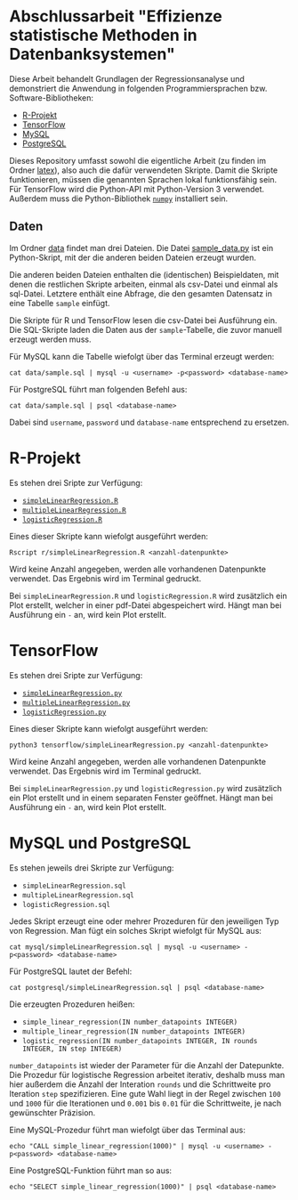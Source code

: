 # Abschlussarbeit "Effizienze statistische Methoden in Datenbanksystemen"

Diese Arbeit behandelt Grundlagen der Regressionsanalyse und demonstriert die Anwendung in folgenden Programmiersprachen bzw. Software-Bibliotheken:
* [R-Projekt](https://www.r-project.org/)
* [TensorFlow](http://tensorflow.org/)
* [MySQL](https://www.mysql.com/de/)
* [PostgreSQL](https://www.postgresql.org/)

Dieses Repository umfasst sowohl die eigentliche Arbeit (zu finden im Ordner [latex](https://github.com/thomasheyenbrock/abschlussarbeit/tree/master/latex)), also auch die dafür verwendeten Skripte. Damit die Skripte funktionieren, müssen die genannten Sprachen lokal funktionsfähig sein. Für TensorFlow wird die Python-API mit Python-Version 3 verwendet. Außerdem muss die Python-Bibliothek [`numpy`](http://www.numpy.org/) installiert sein.

## Daten

Im Ordner [data](https://github.com/thomasheyenbrock/abschlussarbeit/tree/master/data) findet man drei Dateien. Die Datei [sample_data.py](https://github.com/thomasheyenbrock/abschlussarbeit/blob/master/data/sample_data.py) ist ein Python-Skript, mit der die anderen beiden Dateien erzeugt wurden.

Die anderen beiden Dateien enthalten die (identischen) Beispieldaten, mit denen die restlichen Skripte arbeiten, einmal als csv-Datei und einmal als sql-Datei. Letztere enthält eine Abfrage, die den gesamten Datensatz in eine Tabelle `sample` einfügt.

Die Skripte für R und TensorFlow lesen die csv-Datei bei Ausführung ein. Die SQL-Skripte laden die Daten aus der `sample`-Tabelle, die zuvor manuell erzeugt werden muss.

Für MySQL kann die Tabelle wiefolgt über das Terminal erzeugt werden:
```
cat data/sample.sql | mysql -u <username> -p<password> <database-name>
```
Für PostgreSQL führt man folgenden Befehl aus:
```
cat data/sample.sql | psql <database-name>
```
Dabei sind `username`, `password` und `database-name` entsprechend zu ersetzen.

# R-Projekt

Es stehen drei Sripte zur Verfügung:
* [`simpleLinearRegression.R`](https://github.com/thomasheyenbrock/abschlussarbeit/blob/master/r/simpleLinearRegression.R)
* [`multipleLinearRegression.R`](https://github.com/thomasheyenbrock/abschlussarbeit/blob/master/r/multipleLinearRegression.R)
* [`logisticRegression.R`](https://github.com/thomasheyenbrock/abschlussarbeit/blob/master/r/logisticRegression.R)

Eines dieser Skripte kann wiefolgt ausgeführt werden:
```
Rscript r/simpleLinearRegression.R <anzahl-datenpunkte>
```
Wird keine Anzahl angegeben, werden alle vorhandenen Datenpunkte verwendet. Das Ergebnis wird im Terminal gedruckt.

Bei `simpleLinearRegression.R` und `logisticRegression.R` wird zusätzlich ein Plot erstellt, welcher in einer pdf-Datei abgespeichert wird. Hängt man bei Ausführung ein `-` an, wird kein Plot erstellt.

# TensorFlow

Es stehen drei Sripte zur Verfügung:
* [`simpleLinearRegression.py`](https://github.com/thomasheyenbrock/abschlussarbeit/blob/master/tensorflow/simpleLinearRegression.py)
* [`multipleLinearRegression.py`](https://github.com/thomasheyenbrock/abschlussarbeit/blob/master/tensorflow/multipleLinearRegression.py)
* [`logisticRegression.py`](https://github.com/thomasheyenbrock/abschlussarbeit/blob/master/tensorflow/logisticRegression.py)

Eines dieser Skripte kann wiefolgt ausgeführt werden:
```
python3 tensorflow/simpleLinearRegression.py <anzahl-datenpunkte>
```
Wird keine Anzahl angegeben, werden alle vorhandenen Datenpunkte verwendet. Das Ergebnis wird im Terminal gedruckt.

Bei `simpleLinearRegression.py` und `logisticRegression.py` wird zusätzlich ein Plot erstellt und in einem separaten Fenster geöffnet. Hängt man bei Ausführung ein `-` an, wird kein Plot erstellt.

# MySQL und PostgreSQL

Es stehen jeweils drei Skripte zur Verfügung:
* `simpleLinearRegression.sql`
* `multipleLinearRegression.sql`
* `logisticRegression.sql`

Jedes Skript erzeugt eine oder mehrer Prozeduren für den jeweiligen Typ von Regression. Man fügt ein solches Skript wiefolgt für MySQL aus:
```
cat mysql/simpleLinearRegression.sql | mysql -u <username> -p<password> <database-name>
```
Für PostgreSQL lautet der Befehl:
```
cat postgresql/simpleLinearRegression.sql | psql <database-name>
```
Die erzeugten Prozeduren heißen:
* `simple_linear_regression(IN number_datapoints INTEGER)`
* `multiple_linear_regression(IN number_datapoints INTEGER)`
* `logistic_regression(IN number_datapoints INTEGER, IN rounds INTEGER, IN step INTEGER)`

`number_datapoints` ist wieder der Parameter für die Anzahl der Datepunkte. Die Prozedur für logistische Regression arbeitet iterativ, deshalb muss man hier außerdem die Anzahl der Interation `rounds` und die Schrittweite pro Iteration `step` spezifizieren. Eine gute Wahl liegt in der Regel zwischen `100` und `1000` für die Iterationen und `0.001` bis `0.01` für die Schrittweite, je nach gewünschter Präzision.

Eine MySQL-Prozedur führt man wiefolgt über das Terminal aus:
```
echo "CALL simple_linear_regression(1000)" | mysql -u <username> -p<password> <database-name>
```
Eine PostgreSQL-Funktion führt man so aus:
```
echo "SELECT simple_linear_regression(1000)" | psql <database-name>
```

